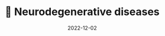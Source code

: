 ---
title: 🧠 Neurodegenerative diseases
date: '2022-12-02'
type: book
weight: 301
commentable: true
_build:
  render: always
  list: never
show_breadcrumb: true
---